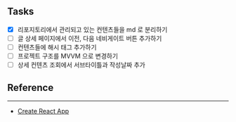 ## Tasks
* [x] 리포지토리에서 관리되고 있는 컨텐츠들을 md 로 분리하기
* [ ] 글 상세 페이지에서 이전, 다음 네비게이트 버튼 추가하기
* [ ] 컨텐츠들에 해시 태그 추가하기
* [ ] 프로젝트 구조를 MVVM 으로 변경하기
* [ ] 상세 컨텐츠 조회에서 서브타이틀과 작성날짜 추가

## Reference
----
* [Create React App](https://create-react-app.dev/)
